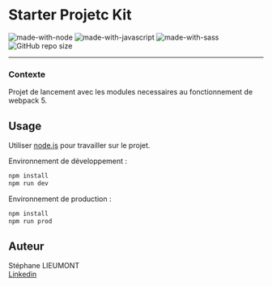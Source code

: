 
# Starter Projetc Kit
![made-with-node](https://img.shields.io/badge/Node.js-43853D?style=for-the-badge&logo=node.js&logoColor=white) ![made-with-javascript](https://img.shields.io/badge/JavaScript-323330?style=for-the-badge&logo=javascript&logoColor=F7DF1E) ![made-with-sass](	https://img.shields.io/badge/Sass-CC6699?style=for-the-badge&logo=sass&logoColor=white) ![GitHub repo size](https://img.shields.io/github/repo-size/StephaneLi/StephaneLieumont_6_09122021)  

---
### Contexte 

Projet de lancement avec les modules necessaires au fonctionnement de webpack 5. 

## Usage 
Utiliser [node.js](https://nodejs.org/en/download/) pour travailler sur le projet.

Environnement de développement :

```bash
npm install
npm run dev
```
Environnement de production :

```bash
npm install
npm run prod
```

##  Auteur

Stéphane LIEUMONT  
[Linkedin](https://www.linkedin.com/in/stephane-lieumont/)  